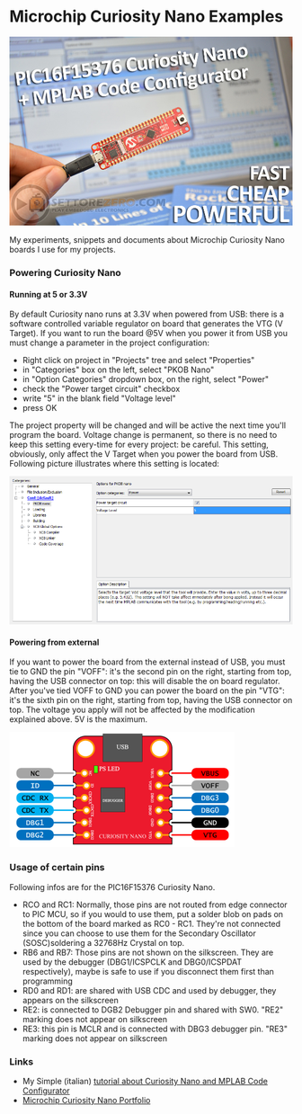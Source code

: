 # Microchip Curiosity Nano Examples   
![PIC16F15376 Curiosity Nano](assets/image.jpg)

My experiments, snippets and documents about Microchip Curiosity Nano boards I use for my projects.

### Powering Curiosity Nano 
#### Running at 5 or 3.3V 
By default Curiosity nano runs at 3.3V when powered from USB: there is a software controlled variable regulator on board that generates the VTG (V Target). If you want to run the board @5V when you power it from USB you must change a parameter in the project configuration: 
- Right click on project in "Projects" tree and select "Properties"
- in "Categories" box on the left, select "PKOB Nano"
- in "Option Categories" dropdown box, on the right, select "Power"
- check the "Power target circuit" checkbox
- write "5" in the blank field "Voltage level"
- press OK   

The project property will be changed and will be active the next time you'll program the board. Voltage change is permanent, so there is no need to keep this setting every-time for every project: be careful. This setting, obviously, only affect the V Target when you power the board from USB. Following picture illustrates where this setting is located:   

![VTG modification](assets/changing_Vtarget.png)    

#### Powering from external 
If you want to power the board from the external instead of USB, you must tie to GND the pin "VOFF": it's the second pin on the right, starting from top, having the USB connector on top: this will disable the on board regulator. After you've tied VOFF to GND you can power the board on the pin "VTG": it's the sixth pin on the right, starting from top, having the USB connector on top. The voltage you apply will not be affected by the modification explained above. 5V is the maximum.   

![Curiosity Nano Debugger Pinout](assets/curiosity_nano_standard_debugger_pinout.png)   

### Usage of certain pins  
Following infos are for the PIC16F15376 Curiosity Nano.  
- RCO and RC1: Normally, those pins are not routed from edge connector to PIC MCU, so if you would to use them, put a solder blob on pads on the bottom of the board marked as RC0 - RC1. They're not connected since you can choose to use them for the Secondary Oscillator (SOSC)soldering a 32768Hz Crystal on top.
- RB6 and RB7: Those pins are not shown on the silkscreen. They are used by the debugger (DBG1/ICSPCLK and DBG0/ICSPDAT respectively), maybe is safe to use if you disconnect them first than programming
- RD0 and RD1: are shared with USB CDC and used by debugger, they appears on the silkscreen
- RE2: is connected to DGB2 Debugger pin and shared with SW0. "RE2" marking does not appear on silkscreen
- RE3: this pin is MCLR and is connected with DBG3 debugger pin.  "RE3" marking does not appear on silkscreen

### Links
- My Simple (italian) [tutorial about Curiosity Nano and MPLAB Code Configurator](https://www.settorezero.com/wordpress/curiosity-nano-code-configurator-per-entrare-nel-mondo-dei-microcontrollori-pic-senza-sforzo-e-in-economia/)
- [Microchip Curiosity Nano Portfolio](https://www.microchip.com/design-centers/8-bit/development-tools/pic-hardware/curiosity-nano-development-platform)
